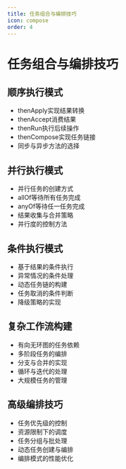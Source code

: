```yaml
---
title: 任务组合与编排技巧
icon: compose
order: 4
---
```


# 任务组合与编排技巧

## 顺序执行模式

- thenApply实现结果转换
- thenAccept消费结果
- thenRun执行后续操作
- thenCompose实现任务链接
- 同步与异步方法的选择

## 并行执行模式

- 并行任务的创建方式
- allOf等待所有任务完成
- anyOf等待任一任务完成
- 结果收集与合并策略
- 并行度的控制方法

## 条件执行模式

- 基于结果的条件执行
- 异常情况的条件处理
- 动态任务链的构建
- 任务取消的条件判断
- 降级策略的实现

## 复杂工作流构建

- 有向无环图的任务依赖
- 多阶段任务的编排
- 分支与合并的实现
- 循环与迭代的处理
- 大规模任务的管理

## 高级编排技巧

- 任务优先级的控制
- 资源限制下的调度
- 任务分组与批处理
- 动态任务创建与编排
- 编排模式的性能优化

